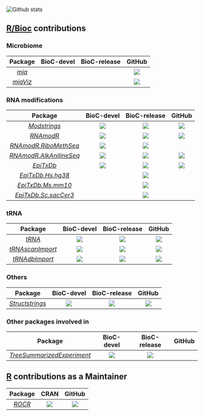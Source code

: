 ![Github stats](https://github-readme-stats.vercel.app/api?username=FelixErnst&show_icons=true)

## [R/Bioc](https://bioconductor.org) contributions

### Microbiome

| Package | BioC-devel | BioC-release | GitHub |
|:----------------:|:----------------:|:----------------:|:----------------:|
| [_mia_](https://github.com/FelixErnst/mia) |   |   |[![](https://github.com/FelixErnst/mia/workflows/R-CMD-check-bioc-devel/badge.svg)](https://github.com/FelixErnst/mia/actions?query=workflow:R-CMD-check-bioc-devel) |
| [_miaViz_](https://github.com/microbiome/miaViz) |   |   |[![](https://github.com/microbiome/miaViz/workflows/R-CMD-check-bioc-devel/badge.svg)](https://github.com/microbiome/miaViz/actions?query=workflow:R-CMD-check-bioc-devel) |

### RNA modifications

| Package | BioC-devel | BioC-release | GitHub |
|:----------------:|:----------------:|:----------------:|:----------------:|
| [_Modstrings_](https://github.com/FelixErnst/Modstrings) | [![](http://bioconductor.org/shields/build/devel/bioc/Modstrings.svg)](http://bioconductor.org/checkResults/devel/bioc-LATEST/Modstrings) |[![](http://bioconductor.org/shields/build/release/bioc/Modstrings.svg)](http://bioconductor.org/checkResults/release/bioc-LATEST/Modstrings) |[![](https://github.com/FelixErnst/Modstrings/workflows/R-CMD-check/badge.svg)](https://github.com/FelixErnst/Modstrings/actions?query=workflow:R-CMD-check)  |
| [_RNAmodR_](https://github.com/FelixErnst/RNAmodR) | [![](http://bioconductor.org/shields/build/devel/bioc/RNAmodR.svg)](http://bioconductor.org/checkResults/devel/bioc-LATEST/RNAmodR) |[![](http://bioconductor.org/shields/build/release/bioc/RNAmodR.svg)](http://bioconductor.org/checkResults/release/bioc-LATEST/RNAmodR) |[![](https://github.com/FelixErnst/RNAmodR/workflows/R-CMD-check-bioc/badge.svg)](https://github.com/FelixErnst/RNAmodR/actions?query=workflow:R-CMD-check-bioc) |
| [_RNAmodR.RiboMethSeq_](https://github.com/FelixErnst/RNAmodR.RiboMethSeq) | [![](http://bioconductor.org/shields/build/devel/bioc/RNAmodR.RiboMethSeq.svg)](http://bioconductor.org/checkResults/devel/bioc-LATEST/RNAmodR.RiboMethSeq) |[![](http://bioconductor.org/shields/build/release/bioc/RNAmodR.RiboMethSeq.svg)](http://bioconductor.org/checkResults/release/bioc-LATEST/RNAmodR.RiboMethSeq) |   |
| [_RNAmodR.AlkAnilineSeq_](https://github.com/FelixErnst/RNAmodR.AlkAnilineSeq) | [![](http://bioconductor.org/shields/build/devel/bioc/RNAmodR.AlkAnilineSeq.svg)](http://bioconductor.org/checkResults/devel/bioc-LATEST/RNAmodR.AlkAnilineSeq) |[![](http://bioconductor.org/shields/build/release/bioc/RNAmodR.AlkAnilineSeq.svg)](http://bioconductor.org/checkResults/release/bioc-LATEST/RNAmodR.AlkAnilineSeq) |[![](https://github.com/FelixErnst/RNAmodR.AlkAnilineSeq/workflows/R-CMD-check/badge.svg)](https://github.com/FelixErnst/RNAmodR.AlkAnilineSeq/actions?query=workflow:R-CMD-check) |
| [_EpiTxDb_](https://github.com/FelixErnst/EpiTxDb) | [![](http://bioconductor.org/shields/build/devel/bioc/EpiTxDb.svg)](http://bioconductor.org/checkResults/devel/bioc-LATEST/EpiTxDb) |[![](http://bioconductor.org/shields/build/release/bioc/EpiTxDb.svg)](http://bioconductor.org/checkResults/release/bioc-LATEST/EpiTxDb) |[![](https://github.com/FelixErnst/EpiTxDb/workflows/R-CMD-check-bioc/badge.svg)](https://github.com/FelixErnst/EpiTxDb/actions?query=workflow:R-CMD-check-bioc) |
| [_EpiTxDb.Hs.hg38_](https://github.com/FelixErnst/EpiTxDb.Hs.hg38) |   |[![](http://bioconductor.org/images/shields/availability/all.svg)](http://bioconductor.org/packages/3.12/data/annotation/html/EpiTxDb.Hs.hg38.html) |   |
| [_EpiTxDb.Ms.mm10_](https://github.com/FelixErnst/EpiTxDb.Ms.mm10) |   |[![](http://bioconductor.org/images/shields/availability/all.svg)](http://bioconductor.org/packages/3.12/data/annotation/html/EpiTxDb.Ms.mm10.html) |   |
| [_EpiTxDb.Sc.sacCer3_](https://github.com/FelixErnst/EpiTxDb.Sc.sacCer3) |   |[![](http://bioconductor.org/images/shields/availability/all.svg)](http://bioconductor.org/packages/3.12/data/annotation/html/EpiTxDb.Sc.sacCer3.html) |   |

### tRNA

| Package | BioC-devel | BioC-release | GitHub |
|:----------------:|:----------------:|:----------------:|:----------------:|
| [_tRNA_](https://github.com/FelixErnst/tRNA) | [![](http://bioconductor.org/shields/build/devel/bioc/tRNA.svg)](http://bioconductor.org/checkResults/devel/bioc-LATEST/tRNA) |[![](http://bioconductor.org/shields/build/release/bioc/tRNA.svg)](http://bioconductor.org/checkResults/release/bioc-LATEST/tRNA) |[![](https://github.com/FelixErnst/tRNA/workflows/R-CMD-check/badge.svg)](https://github.com/FelixErnst/tRNA/actions?query=workflow:R-CMD-check)  |
| [_tRNAscanImport_](https://github.com/FelixErnst/tRNAscanImport) | [![](http://bioconductor.org/shields/build/devel/bioc/tRNAscanImport.svg)](http://bioconductor.org/checkResults/devel/bioc-LATEST/tRNAscanImport) |[![](http://bioconductor.org/shields/build/release/bioc/tRNA.svg)](http://bioconductor.org/checkResults/release/bioc-LATEST/tRNAscanImport) |[![](https://github.com/FelixErnst/tRNAscanImport/workflows/R-CMD-check/badge.svg)](https://github.com/FelixErnst/tRNAscanImport/actions?query=workflow:R-CMD-check)  |
| [_tRNAdbImport_](https://github.com/FelixErnst/tRNAdbImport) | [![](http://bioconductor.org/shields/build/devel/bioc/tRNAdbImport.svg)](http://bioconductor.org/checkResults/devel/bioc-LATEST/tRNAdbImport) |[![](http://bioconductor.org/shields/build/release/bioc/tRNAdbImport.svg)](http://bioconductor.org/checkResults/release/bioc-LATEST/tRNAdbImport) |[![](https://github.com/FelixErnst/tRNAdbImport/workflows/R-CMD-check/badge.svg)](https://github.com/FelixErnst/tRNAdbImport/actions?query=workflow:R-CMD-check)  |

### Others

| Package | BioC-devel | BioC-release | GitHub |
|:----------------:|:----------------:|:----------------:|:----------------:|
| [_Structstrings_](https://github.com/FelixErnst/Structstrings) | [![](http://bioconductor.org/shields/build/devel/bioc/Structstrings.svg)](http://bioconductor.org/checkResults/devel/bioc-LATEST/Structstrings) |[![](http://bioconductor.org/shields/build/release/bioc/Structstrings.svg)](http://bioconductor.org/checkResults/release/bioc-LATEST/Structstrings) |[![](https://github.com/FelixErnst/Structstrings/workflows/R-CMD-check-bioc/badge.svg)](https://github.com/FelixErnst/Structstrings/actions?query=workflow:R-CMD-check-bioc)  |

### Other packages involved in

| Package | BioC-devel | BioC-release | GitHub |
|:----------------:|:----------------:|:----------------:|:----------------:|
| [_TreeSummarizedExperiment_](https://github.com/fionarhuang/TreeSummarizedExperiment) | [![](http://bioconductor.org/shields/build/devel/bioc/TreeSummarizedExperiment.svg)](http://bioconductor.org/checkResults/devel/bioc-LATEST/TreeSummarizedExperiment) |[![](http://bioconductor.org/shields/build/release/bioc/TreeSummarizedExperiment.svg)](http://bioconductor.org/checkResults/release/bioc-LATEST/TreeSummarizedExperiment) |   |

## [R](https://cran.r-project.org) contributions as a Maintainer

| Package | CRAN | GitHub |
|:----------------:|:----------------:|:----------------:|
| [_ROCR_](https://github.com/ipa-tys/ROCR) | [![](https://www.r-pkg.org/badges/version/ROCR)](https://cran.r-project.org/package=ROCR) |[![](https://github.com/ipa-tys/ROCR/workflows/R-CMD-check/badge.svg)](https://github.com/ipa-tys/ROCR/actions?query=workflow:R-CMD-check) |
